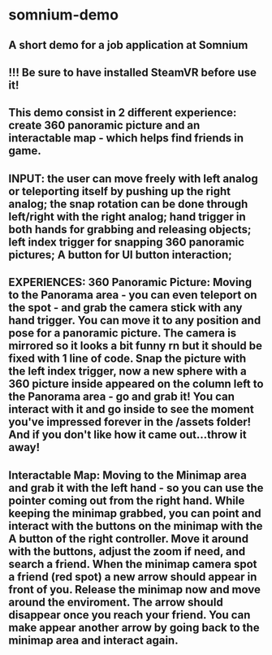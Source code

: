 # somnium-demo
A short demo for a job application at Somnium
-
!!! Be sure to have installed SteamVR before use it!
-
This demo consist in 2 different experience: create 360 panoramic picture and an interactable map - which helps find friends in game.
-
INPUT:
the user can move freely with left analog or teleporting itself by pushing up the right analog; 
the snap rotation can be done through left/right with the right analog;
hand trigger in both hands for grabbing and releasing objects;
left index trigger for snapping 360 panoramic pictures;
A button for UI button interaction;
-
EXPERIENCES:
360 Panoramic Picture:
Moving to the Panorama area - you can even teleport on the spot - and grab the camera stick with any hand trigger.
You can move it to any position and pose for a panoramic picture. The camera is mirrored so it looks a bit funny rn but it should be fixed with 1 line of code.
Snap the picture with the left index trigger, now a new sphere with a 360 picture inside appeared on the column left to the Panorama area - go and grab it!
You can interact with it and go inside to see the moment you've impressed forever in the /assets folder!
And if you don't like how it came out...throw it away!
-
Interactable Map:
Moving to the Minimap area and grab it with the left hand - so you can use the pointer coming out from the right hand.
While keeping the minimap grabbed, you can point and interact with the buttons on the minimap with the A button of the right controller.
Move it around with the buttons, adjust the zoom if need, and search a friend.
When the minimap camera spot a friend (red spot) a new arrow should appear in front of you. Release the minimap now and move around the enviroment.
The arrow should disappear once you reach your friend. You can make appear another arrow by going back to the minimap area and interact again.
-
